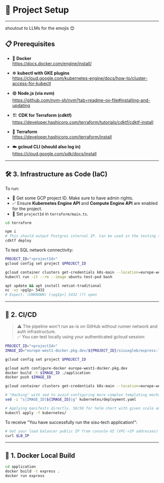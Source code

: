 # 🚀 Project Setup
---
shoutout to LLMs for the emojis 😊

## 📋 Prerequisites

- 🐳 **Docker**  
  https://docs.docker.com/engine/install/

- ☸️ **kubectl with GKE plugins**  
  https://cloud.google.com/kubernetes-engine/docs/how-to/cluster-access-for-kubectl

- 🟢 **Node.js (via nvm)**  
  https://github.com/nvm-sh/nvm?tab=readme-ov-file#installing-and-updating

- 🏗️ **CDK for Terraform (cdktf)**  
  https://developer.hashicorp.com/terraform/tutorials/cdktf/cdktf-install

- 📐 **Terraform**  
  https://developer.hashicorp.com/terraform/install

- ☁️ **gcloud CLI (should also log in)**  
  https://cloud.google.com/sdk/docs/install

---

## 🛠️ 3. Infrastructure as Code (IaC)

To run:

- 🔑 Get some GCP project ID. Make sure to have admin rights.
- ✅ Ensure **Kubernetes Engine API** and **Compute Engine API** are enabled for the project.
- 🧾 Set `projectId` in `terraform/main.ts`.

```bash
cd terraform

npm i
# This should output Postgres internal IP. Can be used in the testing step.
cdktf deploy
```

To test SQL network connectivity:

```bash
PROJECT_ID="<projectId>"
gcloud config set project $PROJECT_ID

gcloud container clusters get-credentials k8s-main --location=europe-west1-c
kubectl run -it --rm --image ubuntu test-pod bash

apt update && apt install netcat-traditional
nc -vz <pgIp> 5432
# Expect: (UNKNOWN) [<pgIp>] 5432 (?) open
```

---

## 🔁 2. CI/CD

> ⚠️ The pipeline won't run as-is on GitHub without runner network and auth infrastructure.  
> ✅ You can test locally using your authenticated gcloud session:

```bash
PROJECT_ID="<projectId>"
IMAGE_ID="europe-west1-docker.pkg.dev/${PROJECT_ID}/sisuxgleb/express:latest"

gcloud config set project $PROJECT_ID

gcloud auth configure-docker europe-west1-docker.pkg.dev
docker build -t $IMAGE_ID ./application
docker push $IMAGE_ID

gcloud container clusters get-credentials k8s-main --location=europe-west1-c

# "Hacking" with sed to avoid configuring more complex templating mechanisms
sed -i "s|IMAGE_ID|${IMAGE_ID}|g" kubernetes/deployment.yaml

# Applying manifests directly. 50/50 for helm chart with given scale and projected EOL.
kubectl apply -f kubernetes/
```

To receive "You have successfully run the sisu-tech application!":
```bash
# Get your load balancer public IP from console UI (VPC->IP addresses) or by any other means
curl $LB_IP
```

---

## 🧪 1. Docker Local Build

```bash
cd application
docker build -t express .
docker run express
```
